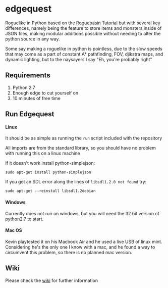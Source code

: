 # edgequest
Roguelike in Python based on the [Roguebasin Tutorial](http://www.roguebasin.com/index.php?title=Complete_Roguelike_Tutorial,_using_python%2Blibtcod) but with several key differences, namely being the feature to store items and monsters inside of JSON files, making modular additions possible without needing to alter the python source in any way.

Some say making a roguelike in python is pointless, due to the slow speeds that may come as a part of constant A* pathfinding, FOV, djikstra maps, and dynamic lighting, but to the naysayers I say "Eh, you're probably right"

## Requirements
1. Python 2.7
2. Enough edge to cut yourself on
3. 10 minutes of free time

## Run Edgequest

#### Linux

It should be as simple as running the `run` script included with the repository

All imports are from the standard library, so you should have no problem with running this on a linux machine

If it doesn't work install python-simplejson:

`sudo apt-get install python-simplejson`

If you get an SDL error along the lines of `libsdl1.2.0 not found` try:

`sudo apt-get --reinstall libsdl1.2debian`

#### Windows

Currently does not run on windows, but you will need the 32 bit version of python2.7 to start.

#### Mac OS

Kevin playtested it on his Macbook Air and he used a live USB of linux mint.
Considering he's the only one I know with a mac, and he found a way to circumvent this problem, so there is no planned mac version.

## Wiki

Please check the [wiki](https://github.com/TriangularEgg/edgequest/wiki) for further information
